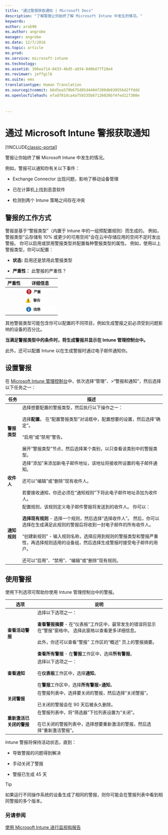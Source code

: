 ```yaml
---
title: "通过警报获取通知 | Microsoft Docs"
description: "了解警报让你始终了解 Microsoft Intune 中发生的情况。"
keywords: 
author: arob98
ms.author: angrobe
manager: angrobe
ms.date: 12/7/2016
ms.topic: article
ms.prod: 
ms.service: microsoft-intune
ms.technology: 
ms.assetid: 396ea714-0433-4bd5-a934-8d0b477f28e4
ms.reviewer: jeffgilb
ms.suite: ems
translationtype: Human Translation
ms.sourcegitcommit: b6d5ea579b675d85d4404f289db83055642ffddd
ms.openlocfilehash: efad781dca4a759335b67126026bf4fed127380e


---
```


# <a name="get-notified-by-microsoft-intune-alerts"></a>通过 Microsoft Intune 警报获取通知

[!INCLUDE[classic-portal](../includes/classic-portal.md)]

警报让你始终了解 Microsoft Intune 中发生的情况。

例如，警报可以通知你有关以下事件：

-   Exchange Connector 出现问题，影响了移动设备管理

-   已在计算机上找到恶意软件

-   检测到两个 Intune 策略之间存在冲突


## <a name="how-alerts-work"></a>警报的工作方式
警报是基于“警报类型”（内置于 Intune 中的一组预配置规则）而生成的。 例如，警报类型“云存储有 10% 或更少的可用空间”会在云中存储应用的空间不足时发出警报。 你可以启用或禁用警报类型并配置每种警报类型的属性。 例如，使用以上警报类型，你可以配置：

-   **状态:** 启用还是禁用此警报类型

-   **严重性：** 此警报的严重性？


|严重性|详细信息|
|--------|-------|
    |![严重警报](../media/Critical-Alert.jpg)|表示一个应该尽快调查的严重问题，例如，在计算机上检测到恶意软件。|
    |![警告警报](../media/Warning-Alert.jpg)|表示一个当前尚不严重，但如果不注意则可能会变得严重的问题，例如，安全更新正在等待安装。|
    |![信息警报](../media/Informational-Alert.jpg)|表示对你的操作不是很关键的信息，例如，Exchange Connector 的新版本可用。|

其他警报类型可能包含你可以配置的不同项目，例如生成警报之前必须受到问题影响的设备的百分比。

**当满足警报类型中的条件时，将生成警报并显示在 Intune 管理控制台中。**

此外，还可以配置 Intune 以在生成警报时通过电子邮件通知你。

## <a name="set-up-alerts"></a>设置警报
在 [Microsoft Intune 管理控制台](https://manage.microsoft.com)中，依次选择“管理”、&gt;“警报和通知”，然后选择以下任务之一：

|任务|描述|
|--------|---------------|
|**警报类型**|选择想要配置的警报类型，然后执行以下操作之一：<br /><br />选择**配置**。 在“配置警报类型”对话框中，配置想要的设置，然后选择“确定”。<br /><br />“启用”或“禁用”警告。<br /><br />展开“警报类型”节点，然后选择某个类别，以只查看该类别中的警报类型。|
|**收件人**|选择“添加”来添加新电子邮件地址，该地址将接收所设置的电子邮件通知。<br /><br />还可以“编辑”或“删除”现有收件人。<br /><br />若要接收通知，你还必须在“通知规则”下将此电子邮件地址添加为收件人。|
|**通知规则**|配置规则，该规则定义电子邮件警报将发送到的收件人。 你可以：<br /><br />**选择现有规则** - 选择一个规则，然后选择“选择收件人”。 然后，你可以选择在生成满足此规则的警报后将收到一封电子邮件的所有收件人。<br /><br />“创建新规则” - 输入规则名称，选择应用到规则的警报类型和警报严重性，再选择规则适用的设备组，然后选择生成警报时接受电子邮件的用户。<br /><br />还可以“启用”、“禁用”、“编辑”或“删除”现有规则。|

## <a name="working-with-alerts"></a>使用警报
使用下列选项可帮助你使用 Intune 管理控制台中的警报。

|选项|说明|
|----------|---------------|
|**查看活动警报**|选择以下选项之一：<br /><br />**查看警报摘要** - 在“仪表板”工作区中，最常发生的错误将显示在“警报”窗格中。 选择此窗格以查看更多详细信息。<br /><br />此外，你还可以查看“警报”  工作区的“概述”  页上的警报摘要。<br /><br />**查看所有警报** - 在**警报**工作区中，选择**所有警报**。|
|**查看通知**|选择以下选项之一：<br /><br />在**仪表板**工作区中，选择**通知**。<br /><br />在**警报**工作区中，选择**所有警报**&gt;**通知**。|
|**关闭警报**|在警报列表中，选择要关闭的警报，然后选择“关闭警报”。<br /><br />已关闭的警报会在 90 天后被永久删除。|
|**重新激活已关闭的警报**|在警报列表中，将“筛选器”下拉列表设置为“关闭”。<br /><br />在已关闭的警报列表中，选择想要重新激活的警报，然后选择“重新激活警报”。|
Intune 警报将保持活动状态，直到：

-   导致警报的问题得到解决

-   手动关闭了警报

-   警报已生成 45 天

> [!TIP]
> 如果运行不同操作系统的设备生成了相同的警报，则你可能会在警报列表中看到相同警报的多个版本。

### <a name="see-also"></a>另请参阅
[使用 Microsoft Intune 进行监视和报告](monitoring-and-reports-with-microsoft-intune.md)



<!--HONumber=Dec16_HO2-->


